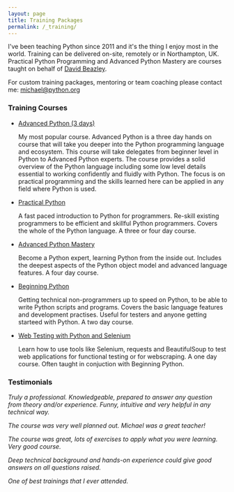 ```yaml
---
layout: page
title: Training Packages
permalink: /_training/
---
```


I've been teaching Python since 2011 and it's the thing I enjoy most in the world. Training can be delivered on-site, remotely or in Northampton, UK. Practical Python Programming and Advanced Python Mastery are courses taught on behalf of [David Beazley](https://dabeaz.com/teaching.html).

For custom training packages, mentoring or team coaching please contact me: [michael@python.org](mailto:michael@python.org)

### Training Courses

* [Advanced Python (3 days)](/advanced)

  My most popular course. Advanced Python is a three day hands on course that will take you deeper into the Python programming language and ecosystem. This course will take delegates from beginner level in Python to Advanced Python experts. The course provides a solid overview of the Python language including some low level details essential to working confidently and fluidly with Python. The focus is on practical programming and the skills learned here can be applied in any field where Python is used.

* [Practical Python](/practical-python/)

  A fast paced introduction to Python for programmers. Re-skill existing programmers to
  be efficient and skillful Python programmers. Covers the whole of the Python language.
  A three or four day course.

* [Advanced Python Mastery](/python-mastery/)

  Become a Python expert, learning Python from the inside out. Includes the deepest aspects
  of the Python object model and advanced language features. A four day course.

* [Beginning Python](/beginning-python)

  Getting technical non-programmers up to speed on Python, to be able to write Python
  scripts and programs. Covers the basic language features and development practises.
  Useful for testers and anyone getting starteed with Python. A two day course.

* [Web Testing with Python and Selenium](/web-testing/)

  Learn how to use tools like Selenium, requests and BeautifulSoup to test web
  applications for functional testing or for webscraping. A one day course. Often
  taught in conjuction with Beginning Python.


### Testimonials

*Truly a professional. Knowledgeable, prepared to answer any question from theory and/or experience. Funny, intuitive and very helpful in any technical way.*

*The course was very well planned out. Michael was a great teacher!*

*The course was great, lots of exercises to apply what you were learning. Very good course.*

*Deep technical background and hands-on experience could give good answers on all questions raised.*

*One of best trainings that I ever attended.*






